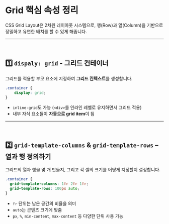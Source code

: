 # Grid 핵심 속성 정리
CSS Grid Layout은 2차원 레이아웃 시스템으로, 행(Row)과 열(Column)을 기반으로 정밀하고 유연한 배치를 할 수 있게 해줍니다.

---
<br>

## 1️⃣ `dispaly: grid` - 그리드 컨테이너
그리드를 적용할 부모 요소에 지정하여 **그리드 컨텍스트**를 생성합니다.
```css
.container {
	display: grid;
}
```
- `inline-grid`도 가능 (`<div>`를 인라인 레벨로 유지하면서 그리드 적용)
- 내부 자식 요소들이 **자동으로 grid item**이 됨

---
<br>

## 2️⃣ `grid-template-columns` & `grid-template-rows` – 열과 행 정의하기
그리드의 열과 행을 몇 개 만들지, 그리고 각 셀의 크기를 어떻게 지정할지 설정합니다.

```css
.container {
  grid-template-columns: 1fr 2fr 1fr;
  grid-template-rows: 100px auto;
}
```

- `fr` 단위는 남은 공간의 비율을 의미
- `auto`는 콘텐츠 크기에 맞춤
- `px`, `%`, `min-content`, `max-content` 등 다양한 단위 사용 가능
